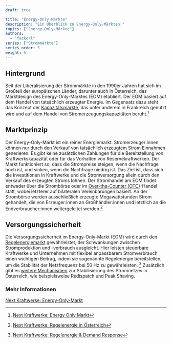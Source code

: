 ```yaml
---
draft: true

title: "Energy-Only-Märkte"
description: "Ein Überblick zu Energy-Only-Märkten."
topics: ["Energy-Only-Märkte"]
authors:
  - "fackerl"
series: ["Strommärkte"]
series_order: 5
weight: 5
---
```


## Hintergrund

Seit der Liberalisierung der Strommärkte in den 1990er Jahren hat sich im Großteil der europäischen Länder, darunter auch in Österreich, das Marktdesign des Energy-Only-Marktes (EOM) etabliert. Der EOM basiert auf dem Handel von tatsächlich erzeugter Energie. Im Gegensatz dazu steht das Konzept der [Kapazitätsmärkte](./wissen/kapazitätsmärkte/index.md), das unter anderem in Frankreich genutzt wird und auf dem Handel von Stromerzeugungskapazitäten beruht.[^1]

## Marktprinzip

Der Energy-Only-Markt ist ein reiner Energiemarkt. Stromerzeuger:innen können nur durch den Verkauf von tatsächlich erzeugtem Strom Einnahmen generieren. Es gibt keine zusätzlichen Zahlungen für die Bereitstellung von Kraftwerkskapazität oder für das Vorhalten von Reservekraftwerken. Der Markt funktioniert so, dass die Strompreise steigen, wenn die Nachfrage hoch ist, und sinken, wenn die Nachfrage niedrig ist. Das Ziel ist, dass sich die Investitionen in Kraftwerke und die Stromversorgung allein durch den Verkauf des erzeugten Stroms lohnen. Der Stromhandel am EOM findet entweder über die Strombörse oder im [Over-the-Counter (OTC)](./wissen/over-the-counter-handel/index.md)-Handel statt, wobei letzterer auf bilateralen Vereinbarungen basiert. An der Strombörse werden ausschließlich erzeugte Megawattstunden Strom gehandelt, die von Erzeuger:innen an Großhändler:innen und letztlich an die Endverbraucher:innen weitergeleitet werden.[^2]

## Versorgungssicherheit

Die Versorgungssicherheit im Energy-Only-Markt (EOM) wird durch den [Regelenergiemarkt](./wissen/regelenergie/index.md) gewährleistet, der Schwankungen zwischen Stromproduktion und -verbrauch ausgleicht. Hier leisten steuerbare Kraftwerke und Unternehmen mit flexibel anpassbarem Stromverbrauch einen wichtigen Beitrag, indem sie sogenannte Regelenergie bereitstellen, um die Stabilität der Netzfrequenz bei 50 Hz zu gewährleisten. [^3] Zusätzlich gibt es [weitere Mechanismen](./wissen/mechanismen-netzstabilisierung/index.md) zur Stabilisierung des Stromnetzes in Österreich, wie beispielsweise Redispatch und Peak Shaving.

### Mehr Informationen

[Next Kraftwerke: Energy-Only-Markt](https://www.next-kraftwerke.at/wissen/energy-only-markt#versorgungssicherheit-am-energy-only-markt)

[^1]: [Next Kraftwerke: Energy Only Markt](https://www.next-kraftwerke.at/wissen/energy-only-markt#freie-preisbildung-und-versorgungssicherheit-auf-dem-energy-only-markt)
[^2]: [Next Kraftwerke: Regelenergie in Österreich](https://www.next-kraftwerke.at/wissen/regelenergie)
[^3]: [Next Kraftwerke: Regelenergie & Demand Response](https://www.next-kraftwerke.at/produkte/regelenergie)

